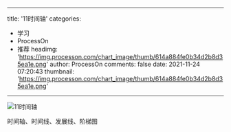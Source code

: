 
---
title: '11时间轴'
categories: 
 - 学习
 - ProcessOn
 - 推荐
headimg: 'https://img.processon.com/chart_image/thumb/614a884fe0b34d2b8d35ea1e.png'
author: ProcessOn
comments: false
date: 2021-11-24 07:20:43
thumbnail: 'https://img.processon.com/chart_image/thumb/614a884fe0b34d2b8d35ea1e.png'
---

<div>   
<img class="thumb" alt="11时间轴" src="https://img.processon.com/chart_image/thumb/614a884fe0b34d2b8d35ea1e.png" referrerpolicy="no-referrer">
<p>时间轴、时间线、发展线、阶梯图</p>  
</div>
            